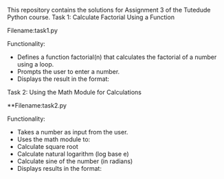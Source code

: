 This repository contains the solutions for Assignment 3 of the Tutedude Python course.
Task 1: Calculate Factorial Using a Function

Filename:task1.py

Functionality:
- Defines a function factorial(n) that calculates the factorial of a number using a loop.
- Prompts the user to enter a number.
- Displays the result in the format:

Task 2: Using the Math Module for Calculations

**Filename:task2.py

Functionality:
- Takes a number as input from the user.
- Uses the math module to:
- Calculate square root
- Calculate natural logarithm (log base e)
- Calculate sine of the number (in radians)
- Displays results in the format:
